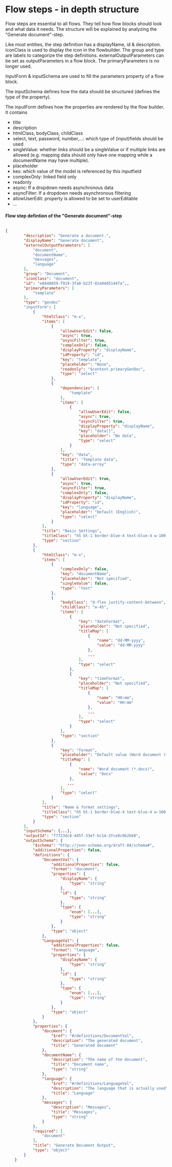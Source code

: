 # Flow steps - in depth structure

Flow steps are essential to all flows. They tell how flow blocks should look and what data it needs. The structure will be explained by analyzing the "Generate document"-step.

Like most entities, the step definition has a displayName, id & description. 
iconClass is used to display the icon in the flowbuilder. 
The group and type are labels to categorize the step definitions.
externalOutputParameters can be set as outputParameters in a flow block.
The primaryParameters is no longer used.

InputForm & inputSchema are used to fill the parameters property of a flow block.

The inputSchema defines how the data should be structured (defines the type of the property).

The inputForm defines how the properties are rendered by the flow builder. It contains 
- title
- description
- htmlClass, bodyClass, childClass
- select, text, password, number,...: which type of (input)fields should be used
- singleValue: whether links should be a singleValue or if multiple links are allowed (e.g. mapping data should only have one mapping while a documentName may have multiple).
- placeholder
- kes: which value of the model is referenced by this inputfield
- complexOnly: linked field only
- readonly
- async: If a dropdown needs asynchronous data
- asyncFilter: If a dropdown needs asynchronous filtering
- allowUserEdit: property is allowed to be set to userEditable
- ...

#### Flow step defintion of the "Generate document"-step

```json

{
        "description": "Generate a document.",
        "displayName": "Generate document",
        "externalOutputParameters": [
            "document",
            "documentName",
            "messages",
            "language"
        ],
        "group": "Document",
        "iconClass": "document",
        "id": "e8848859-f919-3fa0-b23f-82a04d51447a",,
        "primaryParameters": [
            "template"
        ],
        "type": "gendoc"
        "inputForm": [
            {
                "htmlClass": "m-x",
                "items": [
                    {
                        "allowUserEdit": false,
                        "async": true,
                        "asyncFilter": true,
                        "complexOnly": false,
                        "displayProperty": "displayName",
                        "idProperty": "id",
                        "key": "template",
                        "placeholder": "None",
                        "readonly": "$context.primaryGenDoc",
                        "type": "select"
                    },
                    {
                        "dependencies": [
                            "template"
                        ],
                        "items": [
                            {
                                "allowUserEdit": false,
                                "async": true,
                                "asyncFilter": true,
                                "displayProperty": "displayName",
                                "key": "data[]",
                                "placeholder": "No data",
                                "type": "select"
                            }
                        ],
                        "key": "data",
                        "title": "Template data",
                        "type": "data-array"
                    },
                    {
                        "allowUserEdit": true,
                        "async": true,
                        "asyncFilter": true,
                        "complexOnly": false,
                        "displayProperty": "displayName",
                        "idProperty": "id",
                        "key": "language",
                        "placeholder": "Default (English)",
                        "type": "select"
                    }
                ],
                "title": "Basic Settings",
                "titleClass": "h5 bt-1 border-blue-4 text-blue-4 w-100 mt-3",
                "type": "section"
            },
            {
                "htmlClass": "m-x",
                "items": [
                    {
                        "complexOnly": false,
                        "key": "documentName",
                        "placeholder": "Not specified",
                        "singleValue": false,
                        "type": "text"
                    },
                    {
                        "bodyClass": "d-flex justify-content-between",
                        "childClass": "w-45",
                        "items": [
                            {
                                "key": "dateFormat",
                                "placeholder": "Not specified",
                                "titleMap": [
                                    {
                                        "name": "dd-MM-yyyy",
                                        "value": "dd-MM-yyyy"
                                    },
                                    ...
                                ],
                                "type": "select"
                            },
                            {
                                "key": "timeFormat",
                                "placeholder": "Not specified",
                                "titleMap": [
                                    {
                                        "name": "HH:mm",
                                        "value": "HH:mm"
                                    },
                                    ...
                                ],
                                "type": "select"
                            }
                        ],
                        "type": "section"
                    },
                    {
                        "key": "format",
                        "placeholder": "Default value (Word document (*.docx))",
                        "titleMap": [
                            {
                                "name": "Word document (*.docx)",
                                "value": "Docx"
                            },
                           ...
                        ],
                        "type": "select"
                    }
                ],
                "title": "Name & format settings",
                "titleClass": "h5 bt-1 border-blue-4 text-blue-4 w-100 mt-3",
                "type": "section"
            }
        ],
        "inputSchema": {...},
        "outputId": "f7723dc8-445f-33ef-bc14-3fce8c0b2b68",
        "outputSchema": {
            "$schema": "http://json-schema.org/draft-04/schema#",
            "additionalProperties": false,
            "definitions": {
                "DocumentVal": {
                    "additionalProperties": false,
                    "format": "document",
                    "properties": {
                        "displayName": {
                            "type": "string"
                        },
                        "id": {
                            "type": "string"
                        },
                        "type": {
                            "enum": [...],
                            "type": "string"
                        }
                    },
                    "type": "object"
                },
                "LanguageVal": {
                    "additionalProperties": false,
                    "format": "language",
                    "properties": {
                        "displayName": {
                            "type": "string"
                        },
                        "id": {
                            "type": "string"
                        },
                        "type": {
                            "enum": [...],
                            "type": "string"
                        }
                    },
                    "type": "object"
                }
            },
            "properties": {
                "document": {
                    "$ref": "#/definitions/DocumentVal",
                    "description": "The generated document",
                    "title": "Generated document"
                },
                "documentName": {
                    "description": "The name of the document",
                    "title": "Document name",
                    "type": "string"
                },
                "language": {
                    "$ref": "#/definitions/LanguageVal",
                    "description": "The language that is actually used",
                    "title": "Language"
                },
                "messages": {
                    "description": "Messages",
                    "title": "Messages",
                    "type": "string"
                }
            },
            "required": [
                "document"
            ],
            "title": "Generate Document Output",
            "type": "object"
        }
    }
```
